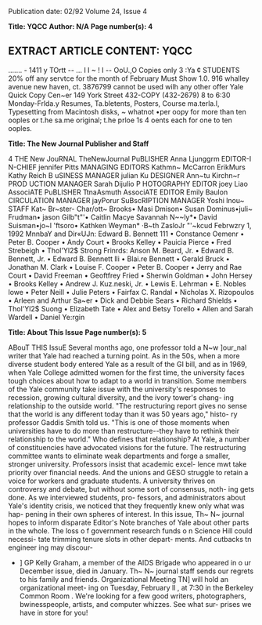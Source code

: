 Publication date: 02/92
Volume 24, Issue 4

**Title: YQCC**
**Author: N/A**
**Page number(s): 4**

EXTRACT ARTICLE CONTENT:
YQCC 
--
....... -
1411 y TOrtt --
... 
I I 
~ 
! 
I --
OoU.,O 
Copies only 3 :Ya ¢ 
STUDENTS 
20% off 
any servtce 
for the 
month of 
February 
Must Show 1.0. 
916 whalley avenue 
new haven, ct. 
3876799 
cannot be used wilh any other offer 
Yale Quick 
Copy Cen~er 
149 York Street 
432-COPY 
(432-2679) 
8 to 6:30 
Monday-Frlda.y 
Resumes, Ta.bletents, 
Posters, Course ma.terla.l, 
Typesetting from 
Macintosh disks, ~ 
whatnot 
•per oopy for more than ten ooples or t.he sa.me original; 
t.he prloe 1s 4 oents each for one to ten ooples. 



**Title: The New Journal Publisher and Staff**

4 
THE New JouRNAL 
TheNewJournal 
PuBLISHER 
Anna Ljunggrm 
EDITOR-I N-CHIEF 
jennifer Pitts 
MANAGING EDITORS 
Kathmn~ McCarron 
ErikMurs 
Kathy Reich 
B uSINESS MANAGER 
julian Ku 
DESIGNER 
Ann~tu Kirchn~r 
PROD UCTION MANAGER 
Sarah Dijulio 
P HOTOGRAPHY EDITOR 
joey Liao 
AssociATE PuBLISHER 
TtnaAsmuth 
AssociATE EDITOR 
Emily Baulon 
CIRCULATION MANAGER 
jayPorur 
SuBscRIPTION MANAGER 
Yoshi lnou~ 
STAFF 
Kat~ Br~ster- Char/ott~ Brooks• 
Masi Dmison• Susan Dominus•juli~ 
Frudman• jason Gilb"t"'• Caitlin 
Macye Savannah N~~ly*• David 
Suisman•jo~l 'ftsoro• Kathken 
Weyman* ·B~th ZasloJr 
"'~kcud Febrwzry 1, 1992 
MnnbaY and Dir«UJn: 
Edward B. Bennett 111 • Constance Oemenr 
• Peter B. Cooper • Andy Court • Brooks 
Kelley • Pauicia Pierce • Fred Strebeigh • 
Thol'Yl2$ Strong 
Frinrds: Anson M. Beard, Jr. • Edward B. 
Bennett, Jr. • Edward B. Bennett lli • Blai.re 
Bennett • Gerald Bruck • Jonathan M. Clark 
• Louise F. Cooper • Peter B. Cooper • Jerry 
and Rae Court • David Freeman • Geoftfrey 
Fried • Sherwin Goldman • John Hersey • 
Brooks Kelley • Andrew J. Kuz.neski, Jr. • 
Lewis E. Lehrman • E. Nobles lowe • Peter 
Neill • Julie Peters • Fairfax C. Randal • 
Nicholas X. Rizopoulos • Arleen and Arthur 
Sa~er • Dick and Debbie Sears • Richard 
Shields • Thol'Yl2$ Suong • Elizabeth Tate • 
Alex and Betsy Torello • Allen and Sarah 
Wardell • Daniel Ye:rgin 


**Title: About This Issue**
**Page number(s): 5**

ABouT THIS IssuE 
Several months ago, one professor told 
a N~w ]our_nal writer that Yale had 
reached a turning point. As in the 50s, 
when a more diverse student body 
entered Yale as a result 
of the GI bill, 
and as in 1969, 
when Yale College 
admitted women 
for the first time, 
the university faces 
tough choices about 
how to adapt to a 
world in transition. 
Some members of the 
Yale community take 
issue with the university's 
responses to recession, 
growing cultural diversity, 
and the ivory tower's chang-
ing relationship to the outside world. 
"The restructuring report gives no 
sense that the world is any different 
today than it was 50 years ago," histo-
ry professor Gaddis Smith told us. 
"This is one of those moments when 
universities have to do more than 
restructure--they have to rethink their 
relationship to the world." 
Who defines that relationship? At 
Yale, a number of constituencies have 
advocated visions for the future. The 
restructuring committee wants to 
eliminate weak departments and forge 
a 
smaller, 
stronger 
university. 
Professors insist that academic excel-
lence mwt take priority over financial 
needs. And the unions and GESO 
struggle to retain a voice for workers 
and graduate students. A university 
thrives on controversy and debate, but 
without some sort of consensus, noth-
ing gets done. 
As we interviewed students, pro-
fessors, and administrators about Yale's 
identity crisis, we noticed that they 
frequently knew only what was hap-
pening in their own spheres of interest. 
In this issue, Th~ N~ 
journal hopes to 
inform 
disparate 
Editor's Note 
branches of Yale about 
other parts in the 
whole. The loss o f 
government research 
funds o n Science 
Hill could necessi-
tate 
trimming 
tenure slots in 
other 
depart-
ments. 
And 
cutbacks 
tn 
engineer ing 
may discour-
- ] GP 
Kelly Graham, a member of the AIDS 
Brigade who appeared 
in o ur 
December issue, died in January. Th~ 
N~ journal staff sends our regrets to 
his family and friends. 
Organizational Meeting 
TN] will hold an organizational meet-
ing on Tuesday, February ll , at 7:30 
in the Berkeley Common Room . 
We're looking for a few good writers, 
photographers, bwinesspeople, artists, 
and computer whizzes. See what sur-
prises we have in store for you!